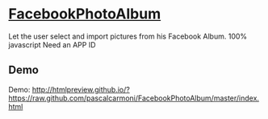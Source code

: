 [FacebookPhotoAlbum](http://xmedias.com/FacebookPhotoAlbum)
=================

Let the user select and import pictures from his Facebook Album.
100% javascript
Need an APP ID

Demo
-----------
Demo: http://htmlpreview.github.io/?https://raw.github.com/pascalcarmoni/FacebookPhotoAlbum/master/index.html